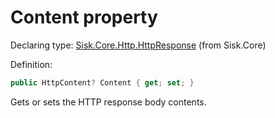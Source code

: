 <!--

Copyrights 2023 Sisk Framework - CypherPotato
Published under MIT license

!!! DO NOT EDIT THIS FILE !!!
This file was generated by a tool in the Sisk package. To edit the information in this documentation,
edit the XML documentation present in the Sisk source code.

-->


# Content property

Declaring type: [Sisk.Core.Http.HttpResponse](/spec/Sisk.Core.Http.HttpResponse.md) (from Sisk.Core)


Definition:

```cs
public HttpContent? Content { get; set; }
```

Gets or sets the HTTP response body contents.

